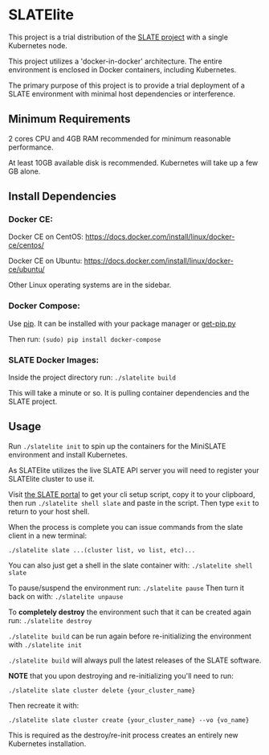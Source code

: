 # SLATElite

This project is a trial distribution of the [SLATE project](http://slateci.io/) with a single Kubernetes node.

This project utilizes a 'docker-in-docker' architecture. The entire environment is enclosed in Docker containers, including Kubernetes.

The primary purpose of this project is to provide a trial deployment of a SLATE environment with minimal host dependencies or interference.

## Minimum Requirements

2 cores CPU and 4GB RAM recommended for minimum reasonable performance.

At least 10GB available disk is recommended. Kubernetes will take up a few GB alone.

## Install Dependencies

### Docker CE:

Docker CE on CentOS: https://docs.docker.com/install/linux/docker-ce/centos/

Docker CE on Ubuntu: https://docs.docker.com/install/linux/docker-ce/ubuntu/

Other Linux operating systems are in the sidebar.

### Docker Compose:

Use [pip](https://github.com/pypa/pip). It can be installed with your package manager or [get-pip.py](https://bootstrap.pypa.io/get-pip.py)

Then run: `(sudo) pip install docker-compose`

### SLATE Docker Images:

Inside the project directory run: `./slatelite build`

This will take a minute or so. It is pulling container dependencies and the SLATE project.

## Usage

Run `./slatelite init` to spin up the containers for the MiniSLATE environment and install Kubernetes.

As SLATElite utilizes the live SLATE API server you will need to register your SLATElite cluster to use it.

Visit [the SLATE portal](https://portal.slateci.io/cli) to get your cli setup script, copy it to your clipboard,
then run `./slatelite shell slate` and paste in the script. Then type `exit` to return to your host shell.

When the process is complete you can issue commands from the slate client in a new terminal:

`./slatelite slate ...(cluster list, vo list, etc)...`

You can also just get a shell in the slate container with: `./slatelite shell slate`

To pause/suspend the environment run: `./slatelite pause`
Then turn it back on with: `./slatelite unpause`

To **completely destroy** the environment such that it can be created again run: `./slatelite destroy`

`./slatelite build` can be run again before re-initializing the environment with `./slatelite init`

`./slatelite build` will always pull the latest releases of the SLATE software.

**NOTE** that you upon destroying and re-initializing you'll need to run:

`./slatelite slate cluster delete {your_cluster_name}`

Then recreate it with:

`./slatelite slate cluster create {your_cluster_name} --vo {vo_name}`

This is required as the destroy/re-init process creates an entirely new Kubernetes installation.
